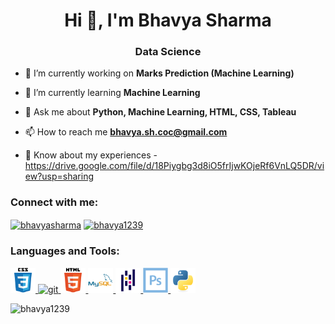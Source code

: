 <h1 align="center">Hi 👋, I'm Bhavya Sharma</h1>
<h3 align="center">Data Science</h3>

- 🔭 I’m currently working on **Marks Prediction (Machine Learning)**

- 🌱 I’m currently learning **Machine Learning**

- 💬 Ask me about **Python, Machine Learning, HTML, CSS, Tableau**

- 📫 How to reach me **bhavya.sh.coc@gmail.com**

- 📄 Know about my experiences -https://drive.google.com/file/d/18Piygbg3d8iO5frIjwKOjeRf6VnLQ5DR/view?usp=sharing

<h3 align="left">Connect with me:</h3>
<p align="left">
<a href="https://linkedin.com/in/bhavyasharma" target="blank"><img align="center" src="https://raw.githubusercontent.com/rahuldkjain/github-profile-readme-generator/master/src/images/icons/Social/linked-in-alt.svg" alt="bhavyasharma" height="30" width="40" /></a>
<a href="https://www.codechef.com/users/bhavya1239" target="blank"><img align="center" src="https://cdn.jsdelivr.net/npm/simple-icons@3.1.0/icons/codechef.svg" alt="bhavya1239" height="30" width="40" /></a>
</p>

<h3 align="left">Languages and Tools:</h3>
<p align="left"> <a href="https://www.w3schools.com/css/" target="_blank" rel="noreferrer"> <img src="https://raw.githubusercontent.com/devicons/devicon/master/icons/css3/css3-original-wordmark.svg" alt="css3" width="40" height="40"/> </a> <a href="https://git-scm.com/" target="_blank" rel="noreferrer"> <img src="https://www.vectorlogo.zone/logos/git-scm/git-scm-icon.svg" alt="git" width="40" height="40"/> </a> <a href="https://www.w3.org/html/" target="_blank" rel="noreferrer"> <img src="https://raw.githubusercontent.com/devicons/devicon/master/icons/html5/html5-original-wordmark.svg" alt="html5" width="40" height="40"/> </a> <a href="https://www.mysql.com/" target="_blank" rel="noreferrer"> <img src="https://raw.githubusercontent.com/devicons/devicon/master/icons/mysql/mysql-original-wordmark.svg" alt="mysql" width="40" height="40"/> </a> <a href="https://pandas.pydata.org/" target="_blank" rel="noreferrer"> <img src="https://raw.githubusercontent.com/devicons/devicon/2ae2a900d2f041da66e950e4d48052658d850630/icons/pandas/pandas-original.svg" alt="pandas" width="40" height="40"/> </a> <a href="https://www.photoshop.com/en" target="_blank" rel="noreferrer"> <img src="https://raw.githubusercontent.com/devicons/devicon/master/icons/photoshop/photoshop-line.svg" alt="photoshop" width="40" height="40"/> </a> <a href="https://www.python.org" target="_blank" rel="noreferrer"> <img src="https://raw.githubusercontent.com/devicons/devicon/master/icons/python/python-original.svg" alt="python" width="40" height="40"/> </a> </p>

<p><img align="left" src="https://github-readme-stats.vercel.app/api/top-langs?username=bhavya1239&show_icons=true&locale=en&layout=compact" alt="bhavya1239" /></p>
